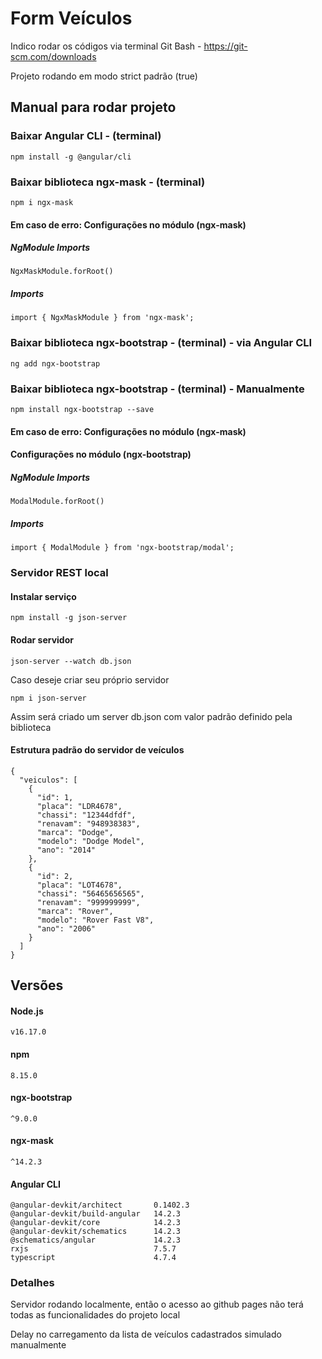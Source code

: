 # Form Veículos

Indico rodar os códigos via terminal Git Bash - https://git-scm.com/downloads

Projeto rodando em modo strict padrão (true)

## Manual para rodar projeto

### Baixar Angular CLI - (terminal)

```
npm install -g @angular/cli
```

### Baixar biblioteca ngx-mask - (terminal)

    npm i ngx-mask

#### Em caso de erro: Configurações no módulo (ngx-mask)

##### NgModule Imports

```
NgxMaskModule.forRoot()
```

##### Imports

```
import { NgxMaskModule } from 'ngx-mask';
```

### Baixar biblioteca ngx-bootstrap - (terminal) - via Angular CLI

```
ng add ngx-bootstrap
```

### Baixar biblioteca ngx-bootstrap - (terminal) - Manualmente

```
npm install ngx-bootstrap --save
```

#### Em caso de erro: Configurações no módulo (ngx-mask)

#### Configurações no módulo (ngx-bootstrap)

##### NgModule Imports

```
ModalModule.forRoot()
```

##### Imports

```
import { ModalModule } from 'ngx-bootstrap/modal';
```

### Servidor REST local

#### Instalar serviço

```
npm install -g json-server
```

#### Rodar servidor

```
json-server --watch db.json
```

Caso deseje criar seu próprio servidor

```
npm i json-server
```

Assim será criado um server db.json com valor padrão definido pela biblioteca

#### Estrutura padrão do servidor de veículos

```
{
  "veiculos": [
    {
      "id": 1,
      "placa": "LDR4678",
      "chassi": "12344dfdf",
      "renavam": "948938383",
      "marca": "Dodge",
      "modelo": "Dodge Model",
      "ano": "2014"
    },
    {
      "id": 2,
      "placa": "LOT4678",
      "chassi": "56465656565",
      "renavam": "999999999",
      "marca": "Rover",
      "modelo": "Rover Fast V8",
      "ano": "2006"
    }
  ]
}
```

## Versões

#### Node.js

`v16.17.0`

#### npm

`8.15.0`

#### ngx-bootstrap

`^9.0.0`

#### ngx-mask

`^14.2.3`

#### Angular CLI

```
@angular-devkit/architect       0.1402.3
@angular-devkit/build-angular   14.2.3
@angular-devkit/core            14.2.3
@angular-devkit/schematics      14.2.3
@schematics/angular             14.2.3
rxjs                            7.5.7
typescript                      4.7.4
```

### Detalhes

Servidor rodando localmente, então o acesso ao github pages não terá todas as funcionalidades do projeto local

Delay no carregamento da lista de veículos cadastrados simulado manualmente
